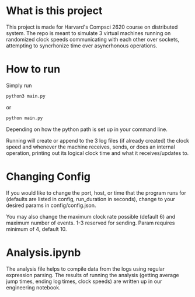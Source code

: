 # What is this project

This project is made for Harvard's Compsci 2620 course on distributed system. The repo is meant to simulate 3 virtual machines running on randomized clock speeds communicating with each other over sockets, attempting to syncrhonize time over asyncrhonous operations.

# How to run
Simply run

```bash
python3 main.py
```

or

```bash
python main.py
```

Depending on how the python path is set up in your command line.

Running will create or append to the 3 log files (if already created) the clock speed and whenever the machine receives, sends, or does an internal operation, printing out its logical clock time and what it receives/updates to.

# Changing Config

If you would like to change the port, host, or time that the program runs for (defaults are listed in config, run_duration in seconds), change to your desired params in config/config.json.

You may also change the maximum clock rate possible (default 6) and maximum number of events. 1-3 reserved for sending. Param requires minimum of 4, default 10.

# Analysis.ipynb

The analysis file helps to compile data from the logs using regular expression parsing.
The results of running the analysis (getting average jump times, ending log times, clock speeds) are written up in our engineering notebook.